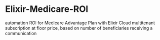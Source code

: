 # Elixir-Medicare-ROI
automation ROI for Medicare Advantage Plan with Elixir Cloud multitenant subscription at floor price, based on number of beneficiaries receiving a communication
